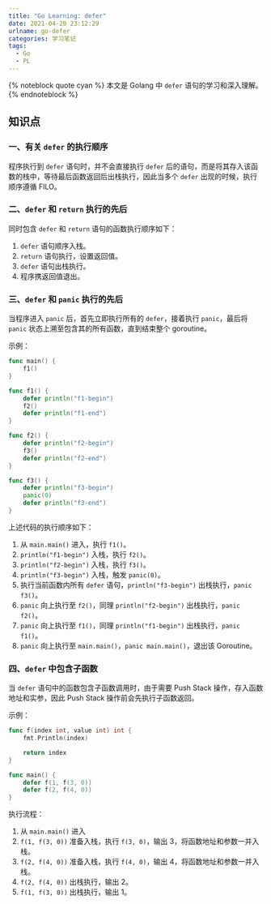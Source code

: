 ```yaml
---
title: "Go Learning: defer"
date: 2021-04-20 23:12:29
urlname: go-defer
categories: 学习笔记
tags:
  - Go
  - PL
---
```


{% noteblock quote cyan %}
本文是 Golang 中 `defer` 语句的学习和深入理解。
{% endnoteblock %}

<!-- more -->

## 知识点

### 一、有关 `defer` 的执行顺序

程序执行到 `defer` 语句时，并不会直接执行 `defer` 后的语句，而是将其存入该函数的栈中，等待最后函数返回后出栈执行，因此当多个 `defer` 出现的时候，执行顺序遵循 FILO。

### 二、`defer` 和 `return` 执行的先后

同时包含 `defer` 和 `return` 语句的函数执行顺序如下：

1. `defer` 语句顺序入栈。
2. `return` 语句执行，设置返回值。
3. `defer` 语句出栈执行。
4. 程序携返回值退出。

### 三、`defer` 和 `panic` 执行的先后

当程序进入 `panic` 后，首先立即执行所有的 `defer`，接着执行 `panic`，最后将 `panic` 状态上溯至包含其的所有函数，直到结束整个 goroutine。

示例：

```go
func main() {
    f1()
}

func f1() {
    defer println("f1-begin")
    f2()
    defer println("f1-end")
}

func f2() {
    defer println("f2-begin")
    f3()
    defer println("f2-end")
}

func f3() {
    defer println("f3-begin")
    panic(0)
    defer println("f3-end")
}
```

上述代码的执行顺序如下：

1. 从 `main.main()` 进入，执行 `f1()`。
2. `println("f1-begin")` 入栈，执行 `f2()`。
3. `println("f2-begin")` 入栈，执行 `f3()`。
4. `println("f3-begin")` 入栈，触发 `panic(0)`。
5. 执行当前函数内所有 `defer` 语句，`println("f3-begin")` 出栈执行，`panic f3()`。
6. `panic` 向上执行至 `f2()`，同理 `println("f2-begin")` 出栈执行，`panic f2()`。
7. `panic` 向上执行至 `f1()`，同理 `println("f1-begin")` 出栈执行，`panic f1()`。
8. `panic` 向上执行至 `main.main()`，`panic main.main()`，退出该 Goroutine。

### 四、`defer` 中包含子函数

当 `defer` 语句中的函数包含子函数调用时，由于需要 Push Stack 操作，存入函数地址和实参，因此 Push Stack 操作前会先执行子函数返回。

示例：

```go
func f(index int, value int) int {
    fmt.Println(index)

    return index
}

func main() {
    defer f(1, f(3, 0))
    defer f(2, f(4, 0))
}
```

执行流程：

1. 从 `main.main()` 进入
2. `f(1, f(3, 0))` 准备入栈，执行 `f(3, 0)`，输出 3，将函数地址和参数一并入栈。
3. `f(2, f(4, 0))` 准备入栈，执行 `f(4, 0)`，输出 4，将函数地址和参数一并入栈。
4. `f(2, f(4, 0))` 出栈执行，输出 2。
5. `f(1, f(3, 0))` 出栈执行，输出 1。
